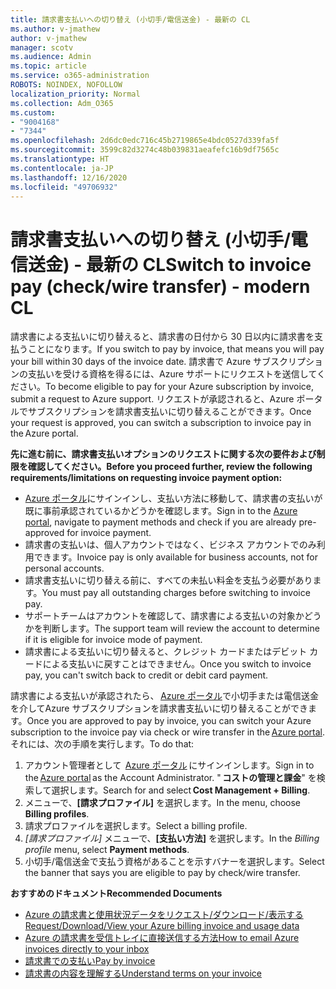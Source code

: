 ```yaml
---
title: 請求書支払いへの切り替え (小切手/電信送金) - 最新の CL
ms.author: v-jmathew
author: v-jmathew
manager: scotv
ms.audience: Admin
ms.topic: article
ms.service: o365-administration
ROBOTS: NOINDEX, NOFOLLOW
localization_priority: Normal
ms.collection: Adm_O365
ms.custom:
- "9004168"
- "7344"
ms.openlocfilehash: 2d6dc0edc716c45b2719865e4bdc0527d339fa5f
ms.sourcegitcommit: 3599c82d3274c48b039831aeafefc16b9df7565c
ms.translationtype: HT
ms.contentlocale: ja-JP
ms.lasthandoff: 12/16/2020
ms.locfileid: "49706932"
---
```

# <a name="switch-to-invoice-pay-checkwire-transfer---modern-cl"></a><span data-ttu-id="41bdd-102">請求書支払いへの切り替え (小切手/電信送金) - 最新の CL</span><span class="sxs-lookup"><span data-stu-id="41bdd-102">Switch to invoice pay (check/wire transfer) - modern CL</span></span>

<span data-ttu-id="41bdd-103">請求書による支払いに切り替えると、請求書の日付から 30 日以内に請求書を支払うことになります。</span><span class="sxs-lookup"><span data-stu-id="41bdd-103">If you switch to pay by invoice, that means you will pay your bill within 30 days of the invoice date.</span></span> <span data-ttu-id="41bdd-104">請求書で Azure サブスクリプションの支払いを受ける資格を得るには、Azure サポートにリクエストを送信してください。</span><span class="sxs-lookup"><span data-stu-id="41bdd-104">To become eligible to pay for your Azure subscription by invoice, submit a request to Azure support.</span></span> <span data-ttu-id="41bdd-105">リクエストが承認されると、Azure ポータルでサブスクリプションを請求書支払いに切り替えることができます。</span><span class="sxs-lookup"><span data-stu-id="41bdd-105">Once your request is approved, you can switch a subscription to invoice pay in the Azure portal.</span></span>

<span data-ttu-id="41bdd-106">**先に進む前に、請求書支払いオプションのリクエストに関する次の要件および制限を確認してください。**</span><span class="sxs-lookup"><span data-stu-id="41bdd-106">**Before you proceed further, review the following requirements/limitations on requesting invoice payment option:**</span></span>

- <span data-ttu-id="41bdd-107">[Azure ポータル](https://portal.azure.com/)にサインインし、支払い方法に移動して、請求書の支払いが既に事前承認されているかどうかを確認します。</span><span class="sxs-lookup"><span data-stu-id="41bdd-107">Sign in to the [Azure portal](https://portal.azure.com/), navigate to payment methods and check if you are already pre-approved for invoice payment.</span></span>
- <span data-ttu-id="41bdd-108">請求書の支払いは、個人アカウントではなく、ビジネス アカウントでのみ利用できます。</span><span class="sxs-lookup"><span data-stu-id="41bdd-108">Invoice pay is only available for business accounts, not for personal accounts.</span></span>
- <span data-ttu-id="41bdd-109">請求書支払いに切り替える前に、すべての未払い料金を支払う必要があります。</span><span class="sxs-lookup"><span data-stu-id="41bdd-109">You must pay all outstanding charges before switching to invoice pay.</span></span>
- <span data-ttu-id="41bdd-110">サポートチームはアカウントを確認して、請求書による支払いの対象かどうかを判断します。</span><span class="sxs-lookup"><span data-stu-id="41bdd-110">The support team will review the account to determine if it is eligible for invoice mode of payment.</span></span>
- <span data-ttu-id="41bdd-111">請求書による支払いに切り替えると、クレジット カードまたはデビット カードによる支払いに戻すことはできません。</span><span class="sxs-lookup"><span data-stu-id="41bdd-111">Once you switch to invoice pay, you can't switch back to credit or debit card payment.</span></span>

<span data-ttu-id="41bdd-112">請求書による支払いが承認されたら、 [Azure ポータル](https://portal.azure.com/)で小切手または電信送金を介してAzure サブスクリプションを請求書支払いに切り替えることができます。</span><span class="sxs-lookup"><span data-stu-id="41bdd-112">Once you are approved to pay by invoice, you can switch your Azure subscription to the invoice pay via check or wire transfer in the [Azure portal](https://portal.azure.com/).</span></span>
<span data-ttu-id="41bdd-113">それには、次の手順を実行します。</span><span class="sxs-lookup"><span data-stu-id="41bdd-113">To do that:</span></span>

1. <span data-ttu-id="41bdd-114">アカウント管理者として  [Azure ポータル](https://portal.azure.com/) にサインインします。</span><span class="sxs-lookup"><span data-stu-id="41bdd-114">Sign in to the [Azure portal](https://portal.azure.com/) as the Account Administrator.</span></span> <span data-ttu-id="41bdd-115">" **コストの管理と課金**" を検索して選択します。</span><span class="sxs-lookup"><span data-stu-id="41bdd-115">Search for and select **Cost Management + Billing**.</span></span>
2. <span data-ttu-id="41bdd-116">メニューで、**[請求プロファイル]** を選択します。</span><span class="sxs-lookup"><span data-stu-id="41bdd-116">In the menu, choose **Billing profiles**.</span></span>
3. <span data-ttu-id="41bdd-117">請求プロファイルを選択します。</span><span class="sxs-lookup"><span data-stu-id="41bdd-117">Select a billing profile.</span></span>
4. <span data-ttu-id="41bdd-118">*[請求プロファイル]* メニューで、**[支払い方法]** を選択します。</span><span class="sxs-lookup"><span data-stu-id="41bdd-118">In the *Billing profile* menu, select **Payment methods**.</span></span>
5. <span data-ttu-id="41bdd-119">小切手/電信送金で支払う資格があることを示すバナーを選択します。</span><span class="sxs-lookup"><span data-stu-id="41bdd-119">Select the banner that says you are eligible to pay by check/wire transfer.</span></span>

<span data-ttu-id="41bdd-120">**おすすめのドキュメント**</span><span class="sxs-lookup"><span data-stu-id="41bdd-120">**Recommended Documents**</span></span>

- [<span data-ttu-id="41bdd-121">Azure の請求書と使用状況データをリクエスト/ダウンロード/表示する</span><span class="sxs-lookup"><span data-stu-id="41bdd-121">Request/Download/View your Azure billing invoice and usage data</span></span>](https://docs.microsoft.com/azure/billing/billing-download-azure-invoice-daily-usage-date)
- [<span data-ttu-id="41bdd-122">Azure の請求書を受信トレイに直接送信する方法</span><span class="sxs-lookup"><span data-stu-id="41bdd-122">How to email Azure invoices directly to your inbox</span></span>](https://docs.microsoft.com/azure/billing/billing-download-azure-invoice-daily-usage-date)
- [<span data-ttu-id="41bdd-123">請求書での支払い</span><span class="sxs-lookup"><span data-stu-id="41bdd-123">Pay by invoice</span></span>](https://docs.microsoft.com/azure/billing/billing-how-to-pay-by-invoice)
- [<span data-ttu-id="41bdd-124">請求書の内容を理解する</span><span class="sxs-lookup"><span data-stu-id="41bdd-124">Understand terms on your invoice</span></span>](https://docs.microsoft.com/azure/billing/billing-understand-your-invoice)
